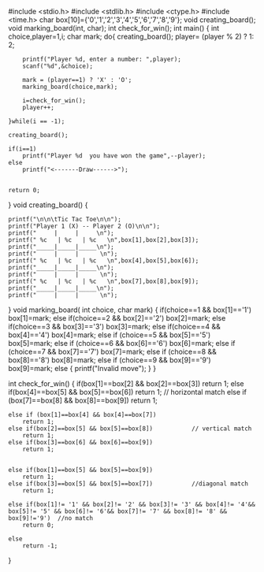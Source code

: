 
#include <stdio.h>
#include <stdlib.h>
#include <ctype.h>
#include <time.h>
char box[10]={'0','1','2','3','4','5','6','7','8','9'};
void creating_board();
void marking_board(int, char);
int check_for_win();
int main()
{
    int choice,player=1,i;
    char mark;
    do{
        creating_board();
        player= (player % 2) ? 1: 2;

        printf("Player %d, enter a number: ",player);
        scanf("%d",&choice);

        mark = (player==1) ? 'X' : 'O';
        marking_board(choice,mark);

        i=check_for_win();
        player++;

    }while(i == -1);

    creating_board();

    if(i==1)
        printf("Player %d  you have won the game",--player);
    else
        printf("<-------Draw------>");


    return 0;
}
void creating_board()
{
   
    printf("\n\n\tTic Tac Toe\n\n");
    printf("Player 1 (X) -- Player 2 (O)\n\n");
    printf("     |     |     \n");
    printf(" %c   | %c   | %c   \n",box[1],box[2],box[3]);
    printf("_____|_____|_____\n");
    printf("     |     |      \n");
    printf(" %c   | %c   | %c   \n",box[4],box[5],box[6]);
    printf("_____|_____|_____\n");
    printf("     |     |      \n");
    printf(" %c   | %c   | %c   \n",box[7],box[8],box[9]);
    printf("_____|_____|_____\n");
    printf("     |     |      \n");


}
void marking_board( int choice, char mark)
{
    if(choice==1 && box[1]=='1')
        box[1]=mark;
    else if(choice==2 && box[2]=='2')
        box[2]=mark;
    else if(choice==3 && box[3]=='3')
        box[3]=mark;
    else if(choice==4 && box[4]=='4')
        box[4]=mark;
    else if (choice==5 && box[5]=='5')
        box[5]=mark;
    else if (choice==6 && box[6]=='6')
        box[6]=mark;
    else if (choice==7 && box[7]=='7')
        box[7]=mark;
    else if (choice==8 && box[8]=='8')
        box[8]=mark;
    else if (choice==9 && box[9]=='9')
        box[9]=mark;
    else
    {
        printf("Invalid move");
    }
}

int check_for_win()
{
    if(box[1]==box[2] && box[2]==box[3])
        return 1;
    else if(box[4]==box[5] && box[5]==box[6])
        return 1;                                   // horizontal match
    else if (box[7]==box[8] && box[8]==box[9])
        return 1;

    else if (box[1]==box[4] && box[4]==box[7])
        return 1;
    else if(box[2]==box[5] && box[5]==box[8])           // vertical match
        return 1;
    else if(box[3]==box[6] && box[6]==box[9])
        return 1;


    else if(box[1]==box[5] && box[5]==box[9])
        return 1;
    else if(box[3]==box[5] && box[5]==box[7])           //diagonal match
        return 1;

    else if(box[1]!= '1' && box[2]!= '2' && box[3]!= '3' && box[4]!= '4'&& box[5]!= '5' && box[6]!= '6'&& box[7]!= '7' && box[8]!= '8' && box[9]!='9')  //no match
        return 0;

    else
        return -1;


}
